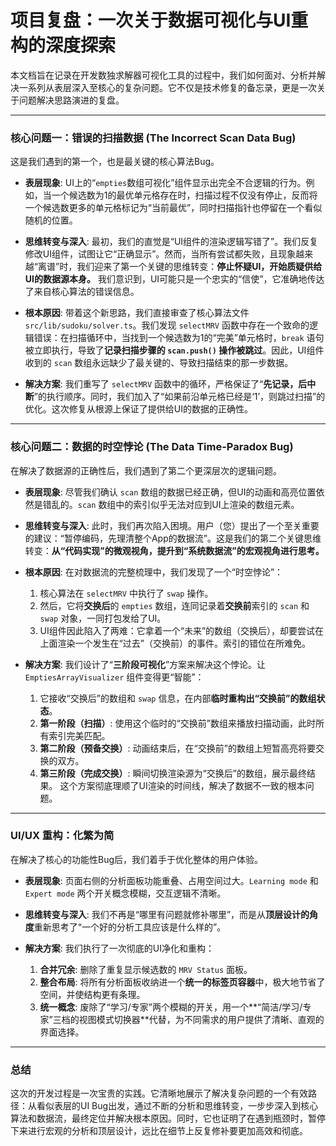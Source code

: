 # 项目复盘：一次关于数据可视化与UI重构的深度探索

本文档旨在记录在开发数独求解器可视化工具的过程中，我们如何面对、分析并解决一系列从表层深入至核心的复杂问题。它不仅是技术修复的备忘录，更是一次关于问题解决思路演进的复盘。

---

### 核心问题一：错误的扫描数据 (The Incorrect Scan Data Bug)

这是我们遇到的第一个，也是最关键的核心算法Bug。

*   **表层现象**: UI上的“`empties`数组可视化”组件显示出完全不合逻辑的行为。例如，当一个候选数为1的最优单元格存在时，扫描过程不仅没有停止，反而将一个候选数更多的单元格标记为“当前最优”，同时扫描指针也停留在一个看似随机的位置。

*   **思维转变与深入**: 最初，我们的直觉是“UI组件的渲染逻辑写错了”。我们反复修改UI组件，试图让它“正确显示”。然而，当所有尝试都失败，且现象越来越“离谱”时，我们迎来了第一个关键的思维转变：**停止怀疑UI，开始质疑供给UI的数据源本身。** 我们意识到，UI可能只是一个忠实的“信使”，它准确地传达了来自核心算法的错误信息。

*   **根本原因**: 带着这个新思路，我们直接审查了核心算法文件 `src/lib/sudoku/solver.ts`。我们发现 `selectMRV` 函数中存在一个致命的逻辑错误：在扫描循环中，当找到一个候选数为1的“完美”单元格时，`break` 语句被立即执行，导致了**记录扫描步骤的 `scan.push()` 操作被跳过**。因此，UI组件收到的 `scan` 数组永远缺少了最关键的、导致扫描结束的那一步数据。

*   **解决方案**: 我们重写了 `selectMRV` 函数中的循环，严格保证了“**先记录，后中断**”的执行顺序。同时，我们加入了“如果前沿单元格已经是‘1’，则跳过扫描”的优化。这次修复从根源上保证了提供给UI的数据的正确性。

---

### 核心问题二：数据的时空悖论 (The Data Time-Paradox Bug)

在解决了数据源的正确性后，我们遇到了第二个更深层次的逻辑问题。

*   **表层现象**: 尽管我们确认 `scan` 数组的数据已经正确，但UI的动画和高亮位置依然是错乱的。`scan` 数组中的索引似乎无法对应到UI上渲染的数组元素。

*   **思维转变与深入**: 此时，我们再次陷入困境。用户（您）提出了一个至关重要的建议：“暂停编码，先理清整个App的数据流”。这是我们的第二个关键思维转变：**从“代码实现”的微观视角，提升到“系统数据流”的宏观视角进行思考。**

*   **根本原因**: 在对数据流的完整梳理中，我们发现了一个“时空悖论”：
    1.  核心算法在 `selectMRV` 中执行了 `swap` 操作。
    2.  然后，它将**交换后**的 `empties` 数组，连同记录着**交换前**索引的 `scan` 和 `swap` 对象，一同打包发给了UI。
    3.  UI组件因此陷入了两难：它拿着一个“未来”的数组（交换后），却要尝试在上面渲染一个发生在“过去”（交换前）的事件。索引的错位在所难免。

*   **解决方案**: 我们设计了“**三阶段可视化**”方案来解决这个悖论。让 `EmptiesArrayVisualizer` 组件变得更“智能”：
    1.  它接收“交换后”的数组和 `swap` 信息，在内部**临时重构出“交换前”的数组状态**。
    2.  **第一阶段（扫描）**: 使用这个临时的“交换前”数组来播放扫描动画，此时所有索引完美匹配。
    3.  **第二阶段（预备交换）**: 动画结束后，在“交换前”的数组上短暂高亮将要交换的双方。
    4.  **第三阶段（完成交换）**: 瞬间切换渲染源为“交换后”的数组，展示最终结果。
    这个方案彻底理顺了UI渲染的时间线，解决了数据不一致的根本问题。

---

### UI/UX 重构：化繁为简

在解决了核心的功能性Bug后，我们着手于优化整体的用户体验。

*   **表层现象**: 页面右侧的分析面板功能重叠、占用空间过大。`Learning mode` 和 `Expert mode` 两个开关概念模糊，交互逻辑不清晰。

*   **思维转变与深入**: 我们不再是“哪里有问题就修补哪里”，而是从**顶层设计的角度**重新思考了“一个好的分析工具应该是什么样的”。

*   **解决方案**: 我们执行了一次彻底的UI净化和重构：
    1.  **合并冗余**: 删除了重复显示候选数的 `MRV Status` 面板。
    2.  **整合布局**: 将所有分析面板收纳进一个**统一的标签页容器**中，极大地节省了空间，并使结构更有条理。
    3.  **统一概念**: 废除了“学习/专家”两个模糊的开关，用一个**“简洁/学习/专家”三档的视图模式切换器**代替，为不同需求的用户提供了清晰、直观的界面选择。

---

### 总结

这次的开发过程是一次宝贵的实践。它清晰地展示了解决复杂问题的一个有效路径：从看似表层的UI Bug出发，通过不断的分析和思维转变，一步步深入到核心算法和数据流，最终定位并解决根本原因。同时，它也证明了在遇到瓶颈时，暂停下来进行宏观的分析和顶层设计，远比在细节上反复修补要更加高效和彻底。
